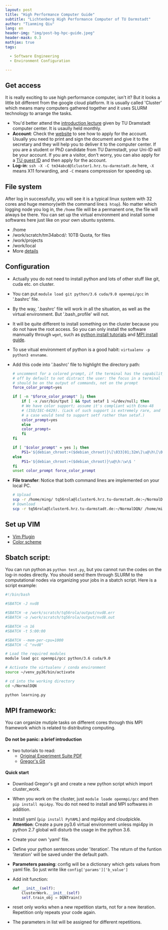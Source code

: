 ```yaml
---
layout: post
title: "High Performance Computer Guide"
subtitle: "Lichtenberg High Performance Computer of TU Darmstadt"
author: "Tianming Qiu"
lang: en
header-img: "img/post-bg-hpc-guide.jpeg"
header-mask: 0.3
mathjax: true
tags:

  - Software Engineering
  - Environment Configuration

---
```

## Get access
It is really exciting to use high performance computer, isn't it? But it looks a little bit different from the google cloud platform. It is usually called 'Cluster' which means many computers gathered together and it uses SLURM technology to arrange the tasks.
- You'd better attend the [introduction lecture](https://www.hhlr.tu-darmstadt.de/hhlr/startseite_news_details_hhlr_58432.en.jsp) given by TU Dramstadt computer center. It is usaully held monthly.
- **Account**: Check the [website](https://www.hhlr.tu-darmstadt.de/hhlr/zugang/nutzungsantrag/nutzungsrantrag.en.jsp) to see how to apply for the account. Usually you need to print and sign the document and give it to the secretary and they will help you to deliver it to the computer center. If you are a student or PhD candidate from TU Darmstadt, your Uni-ID will be your account. If you are a visitor, don't worry, you can also apply for a [TU guest ID](https://www.hrz.tu-darmstadt.de/id/tuid/index.en.jsp) and then apply for the account. 
- **Log-in**: `ssh -X -C tm34abcd@lcluster1.hrz.tu-darmstadt.de` here, `-X` means X11 forwarding, and `-C` means compression for speeding up.

## File system
After log in successfully, you will see it is a typical linux system with 32 cores and huge memory(with the command line:`$ htop`). No matter which logging node you log in, the `/home` file will be a permanent one, the file will always be there. You can set up the virtual environment and install some softwares here just like on your own ubuntu systems. 
- /home
- /work/scratch/tm34abcd/: 10TB Quota, for files
- /work/projects
- /work/local
- More [details](https://www.hhlr.tu-darmstadt.de/hhlr/arbeit_auf_dem_cluster/dateisysteme_lichtenbergrechner_2/index.en.jsp)

## Configuration
- Actually you do not need to install python and lots of other stuff like git, cuda etc. on cluster.
- You can put `module load git python/3.6 cuda/9.0 openmpi/gcc` in '.bashrc' file.
- By the way, '.bashrc' file will work in all the situation, as well as the virtual environment. But '.bash_profile' will not.
- It will be quite different to install something on the cluster because you do not have the root access. So you can only install the software mannually through `wget`, such as [python install tutorials](https://www.godaddy.com/garage/how-to-install-and-configure-python-on-a-hosted-server/) and [MPI install guide](http://lsi.ugr.es/jmantas/pdp/ayuda/datos/instalaciones/Install_OpenMPI_en.pdf).
- To use vitual environment of python is a good habit: `virtualenv -p python3 envname`.
- Add this code into '.bashrc' file to highlight the directory path:
  ```sh
  # uncomment for a colored prompt, if the terminal has the capability; turned
  # off by default to not distract the user: the focus in a terminal window
  # should be on the output of commands, not on the prompt
  force_color_prompt=yes

  if [ -n "$force_color_prompt" ]; then
      if [ -x /usr/bin/tput ] && tput setaf 1 >&/dev/null; then
	  # We have color support; assume it's compliant with Ecma-48
	  # (ISO/IEC-6429). (Lack of such support is extremely rare, and such
	  # a case would tend to support setf rather than setaf.)
	  color_prompt=yes
      else
	  color_prompt=
      fi
  fi

  if [ "$color_prompt" = yes ]; then
      PS1='${debian_chroot:+($debian_chroot)}\[\033[01;32m\]\u@\h\[\033[00m\]:\[\033[01;34m\]\w\[\033[00m\]\$ '
  else
      PS1='${debian_chroot:+($debian_chroot)}\u@\h:\w\$ '
  fi
  unset color_prompt force_color_prompt
  ```
- **File transfer**: Notice that both command lines are implemented on your local PC.

  ```sh
  # Upload
  scp -r /home/ming/ tq56rola@lcluster6.hrz.tu-darmstadt.de:~/NormalDQN/
  # Download
  scp -r tq56rola@lcluster6.hrz.tu-darmstadt.de:~/NormalDQN/ /home/ming/
  ```

## Set up VIM
- [Vim Plugin](https://www.jianshu.com/p/f0513d18742a)
- [Color scheme](https://github.com/morhetz/gruvbox/wiki/Terminal-specific)

## Sbatch script:
You can run python as `python test.py`, but you cannot run the codes on the log-in nodes directly. You should send them through SLURM to the computational nodes via organizing your jobs in a sbatch script. Here is a script example:

```sh
#!/bin/bash

#SBATCH -J nvd8

#SBATCH -e /work/scratch/tq56rola/output/nvd8.err
#SBATCH -o /work/scratch/tq56rola/output/nvd8.out

#SBATCH -n 16
#SBATCH -t 5:00:00

#SBATCH --mem-per-cpu=1000
#SBATCH -C "nvd8"

# Load the required modules
module load gcc openmpi/gcc python/3.6 cuda/9.0

# Activate the virtualenv / conda environment
source ~/venv_py36/bin/activate

# cd into the working directory
cd ~/NormalDQN

python learning.py
```

## MPI framework:
You can organize mutiple tasks on different cores through this MPI framework which is related to distributing computing.
#### Do not be panic: a brief introduction
- two tutorials to read:
  - [Original Experiment Suite PDF](https://github.com/rueckstiess/expsuite/blob/master/documentation.pdf)
  - [Gregor's Git](https://github.com/gregorgebhardt/cluster_work)

#### Quick start
- Download Gregor's git and create a new python script which import cluster_work.

- When you work on the cluster, just `module loade openmpi/gcc` and then `pip install mpi4py`. You do not need to install and MPI softwares in addition.

- Install yaml (`pip install PyYAML`) and mpi4py and cloudpickle. **Attention**: Create a pure py3.6 virtual  environment unless mpi4py in python 2.7 global will disturb the usage in the python 3.6. 

- Create your own 'yaml' file.

- Define your python sentences under 'iteration'. The return of the funtion 'iteration' will be saved under the default path.

- **Parameters passing**: config will be a dictionary which gets values from yaml file. So just write like `config['params']['b_value']`

- Add init function:
  ```python
  def __init__(self):
      ClusterWork.__init__(self)
      self.train_obj = DQNTrain()
  ```

- reset only works when a new repetition starts,  not for a new iteration. Repetition only repeats your code again.

- The parameters in list will be assigned for different repetitions.
